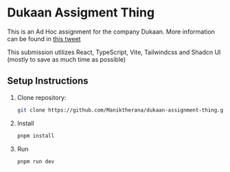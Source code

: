 # Dukaan Assigment Thing

This is an Ad Hoc assignment for the company Dukaan. More information can be found in [this tweet](https://x.com/subhashchy/status/1744308069751025894?s=20)

This submission utilizes React, TypeScript, Vite, Tailwindcss and Shadcn UI (mostly to save as much time as possible)

## Setup Instructions

 1. Clone repository:
    ```bash
    git clone https://github.com/Maniktherana/dukaan-assignment-thing.git
    ```
 2. Install
    ```bash
    pnpm install
    ```
 3. Run
    ```bash
    pnpm run dev
    ```
